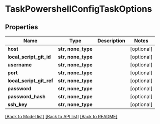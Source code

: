 # TaskPowershellConfigTaskOptions


## Properties
Name | Type | Description | Notes
------------ | ------------- | ------------- | -------------
**host** | **str, none_type** |  | [optional] 
**local_script_git_id** | **str, none_type** |  | [optional] 
**username** | **str, none_type** |  | [optional] 
**port** | **str, none_type** |  | [optional] 
**local_script_git_ref** | **str, none_type** |  | [optional] 
**password** | **str, none_type** |  | [optional] 
**password_hash** | **str, none_type** |  | [optional] 
**ssh_key** | **str, none_type** |  | [optional] 

[[Back to Model list]](../README.md#documentation-for-models) [[Back to API list]](../README.md#documentation-for-api-endpoints) [[Back to README]](../README.md)


